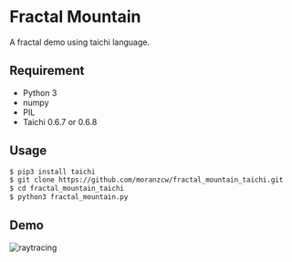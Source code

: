 # Fractal Mountain

A fractal demo using taichi language.

## **Requirement**

* Python 3
* numpy
* PIL
* Taichi 0.6.7 or 0.6.8

## Usage

```bash
$ pip3 install taichi
$ git clone https://github.com/moranzcw/fractal_mountain_taichi.git
$ cd fractal_mountain_taichi
$ python3 fractal_mountain.py
```

## Demo

![raytracing](results/video.gif)
